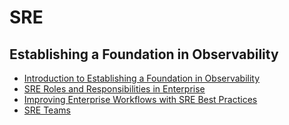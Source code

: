 # SRE

## Establishing a Foundation in Observability

* [Introduction to Establishing a Foundation in Observability](/establishing-a-foundation-in-observability/introduction-to-establishing-a-foundation-in-observability.md)
* [SRE Roles and Responsibilities in Enterprise](/establishing-a-foundation-in-observability/sre-roles-and-responsibilities-in-enterprise.md)
* [Improving Enterprise Workflows with SRE Best Practices](/establishing-a-foundation-in-observability/improving-enterprise-workflows-with-sre-best-practices.md)
* [SRE Teams](/establishing-a-foundation-in-observability/sre-teams.md)